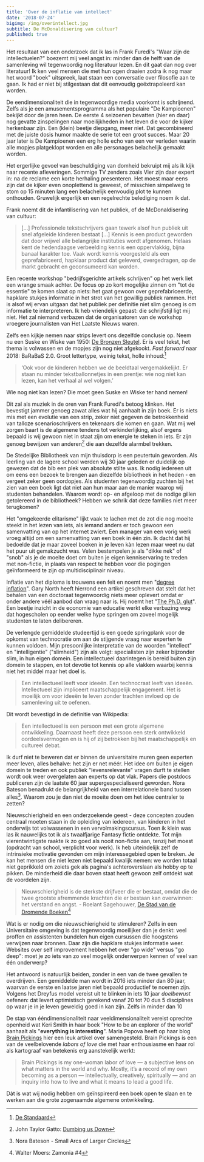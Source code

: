 ```yaml
---
title: 'Over de inflatie van intellect'
date: '2018-07-24'
bigimg: /img/overintellect.jpg
subtitle: De McDonaldisering van cultuur?
published: true
---
```


Het resultaat van een onderzoek dat ik las in Frank Furedi's "Waar zijn de intellectuelen?" boezemt mij veel angst in: minder dan de helft van de samenleving wil tegenwoordig nog literatuur lezen. En dit gaat dan nog over literatuur! Ik ken veel mensen die met hun ogen draaien zodra ik nog maar het woord "boek" uitspreek, laat staan een conversatie over filosofie aan te gaan. Ik had er niet bij stilgestaan dat dit eenvoudig geëxtrapoleerd kan worden. 

De eendimensionaliteit die in tegenwoordige media voorkomt is schrijnend. Zelfs als je een amusementsprogramma als het populaire "De Kampioenen" bekijkt door de jaren heen. De eerste 4 seizoenen bevatten (hier en daar) nog gevatte zinspelingen naar moeilijkheden in het leven die voor de kijker herkenbaar zijn. Een (klein) beetje diepgang, meer niet. Dat gecombineerd met de juiste dosis humor maakte de serie tot een groot succes. Maar 20 jaar later is De Kampioenen een erg holle echo van een ver verleden waarin alle mopjes platgeklopt worden en alle personages belachelijk gemaakt worden. 

Het ergerlijke gevoel van beschuldiging van domheid bekruipt mij als ik kijk naar recente afleveringen. Sommige TV zenders zoals Vier zijn daar expert in: na de reclame een korte herhaling presenteren. Het moest maar eens zijn dat de kijker even onoplettend is geweest, of misschien simpelweg te stom op 15 minuten lang een belachelijk eenvoudig plot te kunnen onthouden. Gruwelijk ergerlijk en een regelrechte belediging noem ik dat. 

Frank noemt dit de infantilisering van het publiek, of de McDonaldisering van cultuur:

> [...] Professionele tekstschrijvers gaan tewerk alsof hun publiek uit snel afgeleide kinderen bestaat [...] Kennis is een product geworden dat door vrijwel alle belangrijke instituties wordt afgenomen. Helaas kent de hedendaagse verbeelding kennis een oppervlakkig, bijna banaal karakter toe. Vaak wordt kennis voorgesteld als een geprefabriceerd, hapklaar product dat geleverd, overgedragen, op de markt gebracht en geconsumeerd kan worden. 

Een recente workshop "bedrijfsgerichte artikels schrijven" op het werk liet een wrange smaak achter. De focus op zo kort mogelijke zinnen om "tot de essentie" te komen slaat op niets: het gaat gewoon over geprefabriceerde, hapklare stukjes informatie in het strot van het gewillig publiek rammen. Het is alsof wij ervan uitgaan dat het publiek per definitie niet slim genoeg is om informatie te interpreteren. Ik heb vriendelijk gepast: die schrijfstijl ligt mij niet. Het zal niemand verbazen dat de organisatoren van de workshop vroegere journalisten van Het Laatste Nieuws waren.

Zelfs een kijkje nemen naar strips levert ons dezelfde conclusie op. Neem nu een Suske en Wiske van 1950: [De Bronzen Sleutel](https://nl.wikipedia.org/wiki/De_bronzen_sleutel). Er is veel tekst, het thema is volwassen en de mopjes zijn nog niet afgekookt. _Fast forward_ naar 2018: BaRaBaS 2.0. Groot lettertype, weinig tekst, holle inhoud:[^1]

> ‘Ook voor de kinderen hebben we de beeldtaal vergemakkelijkt. Er staan nu minder tekstballonnetjes in een prentje: wie nog niet kan lezen, kan het verhaal al wel volgen.’ 

Wie nog niet kan lezen? Die moet geen Suske en Wiske ter hand nemen! 

Dit zal als muziek in de oren van Frank Furedi's betoog klinken. Het bevestigt jammer genoeg zowat alles wat hij aanhaalt in zijn boek. Er is niets mis met een evolutie van een strip, zeker niet gegeven de betrokkenheid van talloze scenarioschrijvers en tekenaars die komen en gaan. Wat mij wel zorgen baart is de algemene tendens tot verkinderlijking, alsof ergens bepaald is wij gewoon niet in staat zijn om energie te steken in iets. Er zijn genoeg bewijzen van anderen[^4] die aan dezelfde alarmbel trekken. 

De Stedelijke Bibliotheek van mijn thuisdorp is een peutertuin geworden. Als leerling van de lagere school werden wij 30 jaar geleden er duidelijk op gewezen dat de bib een plek van absolute stilte was. Ik nodig iedereen uit om eens een bezoek te brengen aan diezelfde bibliotheek in het heden - en vergeet zeker geen oordopjes. Als studenten tegenwoordig zuchten bij het zien van een boek ligt dat niet aan hun maar aan de manier waarop wij studenten behandelen. Waarom wordt op- en afgeloop met de nodige gillen getolereerd in de bibliotheek? Hebben we schrik dat deze families niet meer terugkomen? 

Het "omgekeerde elitarisme" lijkt vaak te lachen met de zot die nog moeite steekt in het lezen van iets, als iemand anders er toch gewoon een samenvatting van op het internet zwiert. Een manager van een vorig werk vroeg altijd om een samenvatting van een boek in één zin. Ik dacht dat hij bedoelde dat je maar zoveel boeken in je leven kàn lezen maar weet nu dat het puur uit gemakzucht was. Velen bestempelen je als "dikke nek" of "snob" als je de moeite doet om buiten je eigen kenniservaring te treden met non-fictie, in plaats van respect te hebben voor die pogingen geïnformeerd te zijn op multidisciplinair niveau. 

Inflatie van het diploma is trouwens een feit en noemt men "[degree inflation](https://en.wikipedia.org/wiki/Credentialism_and_educational_inflation)". Gary North heeft hierrond een artikel geschreven dat stelt dat het behalen van een doctoraat tegenwoordig niets meer oplevert omdat er onder andere véél aanbod dan vraag naar is. Hij noemt het "[The Ph.D. glut](https://www.lewrockwell.com/2006/01/gary-north/the-phd-glut/)". Een beetje inzicht in de economie van educatie werkt elke verbazing weg dat hogescholen op eender welke hype springen om zoveel mogelijk studenten te laten delibereren.

De verlengde gemiddelde studeertijd is een goede springplank voor de opkomst van technocratie om aan de stijgende vraag naar experten te kunnen voldoen. Mijn presoonlijke interpretatie van de woorden "intellect" en "intelligentie" ("slimheid") zijn als volgt: specialisten zijn zeker bijzonder slim, in hun eigen domein. Een intellectueel daarintegen is bereid buiten zijn domein te stappen, en tot devotie tot kennis op alle vlakken waarbij kennis niet het middel maar het doel is. 

> Een intellectueel leeft voor ideeën. Een technocraat leeft van ideeën. Intellectueel zijn impliceert maatschappelijk engagement. Het is moeilijk om voor ideeën te leven zonder trachten invloed op de samenleving uit te oefenen. 

Dit wordt bevestigd in de definitie van Wikipedia:

> Een intellectueel is een persoon met een grote algemene ontwikkeling. Daarnaast heeft deze persoon een sterk ontwikkeld oordeelsvermogen en is hij of zij betrokken bij het maatschappelijk en cultureel debat.

Ik durf niet te beweren dat er binnen de universitaire muren geen experten meer leven, alles behalve: het zijn er net méér. Het idee om buiten je eigen domein te treden en ook publiek "levensrelevante" vragen durft te stellen wordt ook weer overgelaten aan experts op dat vlak. Papers die postdocs publiceren zijn de laatste 60 jaar supergespecialiseerd geworden. Nora Bateson benadrukt de belangrijkheid van een interrelationele band tussen alles[^2]. Waarom zou je dan niet de moeite doen om het idee centraler te zetten? 

Nieuwschierigheid en een onderzoekende geest - deze concepten zouden centraal moeten staan in de opleiding van iedereen, van kinderen in het onderwijs tot volwassenen in een vervolmakingscursus. Toen ik klein was las ik nauwelijks tot ik als twaalfjarige Fantasy fictie ontdekte. Tot mijn vierentwintigste raakte ik zo goed als nooit non-fictie aan, tenzij het moest (opdracht van school, verplicht voor werk). Ik heb uiteindelijk zelf de intrinsieke motivatie gevonden om mijn interessegebied open te breken. Je kan het mensen die niet lezen niet bepaald kwalijk nemen: we worden totaal niet geprikkeld om zoiets gek als pagina's achteroverslaan als hobby op te pikken. De minderheid die daar boven staat heeft gewoon zelf ontdekt wat de voordelen zijn. 

> Nieuwschierigheid is de sterkste drijfveer die er bestaat, omdat die de twee grootste afremmende krachten die er bestaan kan overwinnen: het verstand en angst. - Roelant Sagehouwer, [De Stad van de Dromende Boeken](https://www.goodreads.com/book/show/6703129-de-stad-van-de-dromende-boeken?ac=1&from_search=true)[^3]

Wat is er nodig om die nieuwschierigheid te stimuleren? Zelfs in een Universitaire omgeving is dat tegenwoordig moeilijker dan je denkt: veel proffen en assistenten bundelen hun eigen cursussen die hoogstens verwijzen naar bronnen. Daar zijn die hapklare stukjes informatie weer. Websites over self improvement hebben het over "go wide" versus "go deep": moet je zo iets van zo veel mogelijk onderwerpen kennen of veel van één onderwerp? 

Het antwoord is natuurlijk beiden, zonder in een van de twee gevallen te overdrijven. Een gemiddelde man wordt in 2016 iets minder dan 80 jaar, waarvan de eerste en laatse jaren niet bepaald productief te noemen zijn. Volgens het Dreyfus model vereist uit te blinken in iets 10 jaar _doelbewust_ oefenen: dat levert optimistisch gerekend vanaf 20 tot 70 dus 5 disciplines op waar je in je leven geweldig goed in kan zijn. Zelfs in minder dan 10

De stap van ééndimensionaliteit naar veeldimensionaliteit vereist oprechte openheid wat Keri Smith in haar boek "How to be an explorer of the world" aanhaalt als "**everything is interesting**". Maria Popova heeft op haar blog [Brain Pickings](https://www.brainpickings.org/2012/08/24/how-to-be-an-explorer-of-the-world-keri-smith/) hier een leuk artikel over samengesteld. Brain Pickings is een van de veelbelovende _labors of love_ die met haar enthousiasme en haar rol als kartograaf van betekenis erg aanstekelijk werkt:

> Brain Pickings is my one-woman labor of love — a subjective lens on what matters in the world and why. Mostly, it’s a record of my own becoming as a person — intellectually, creatively, spiritually — and an inquiry into how to live and what it means to lead a good life.

Dàt is wat wij nodig hebben om geïnspireerd een boek open te slaan en te werken aan die grote zogenaamde algemene ontwikkeling. 

[^1]: [De Standaard](http://www.standaard.be/cnt/dmf02072007_096)
[^2]: Nora Bateson - Small Arcs of Larger Circles
[^3]: Walter Moers: Zamonia #4
[^4]: John Taylor Gatto: [Dumbing us Down](https://en.wikipedia.org/wiki/Dumbing_down)